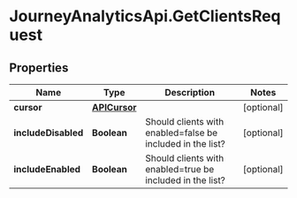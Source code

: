 # JourneyAnalyticsApi.GetClientsRequest

## Properties

Name | Type | Description | Notes
------------ | ------------- | ------------- | -------------
**cursor** | [**APICursor**](APICursor.md) |  | [optional] 
**includeDisabled** | **Boolean** | Should clients with enabled&#x3D;false be included in the list? | [optional] 
**includeEnabled** | **Boolean** | Should clients with enabled&#x3D;true be included in the list? | [optional] 


